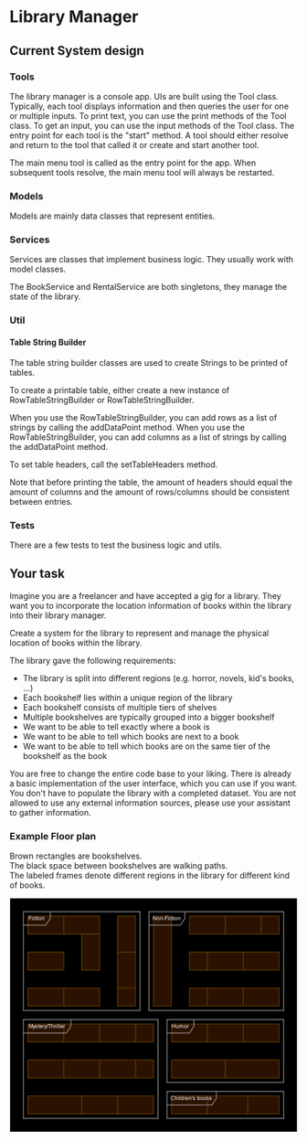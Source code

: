 # Library Manager

## Current System design

### Tools

The library manager is a console app. UIs are built using the Tool class.
Typically, each tool displays information and then queries the user for one or multiple inputs.
To print text, you can use the print methods of the Tool class.
To get an input, you can use the input methods of the Tool class.
The entry point for each tool is the "start" method.
A tool should either resolve and return to the tool that called it or create and start another tool.

The main menu tool is called as the entry point for the app. When subsequent tools resolve, the main menu tool will always be restarted.

### Models

Models are mainly data classes that represent entities.

### Services

Services are  classes that implement business logic.
They usually work with model classes.

The BookService and RentalService are both singletons, they manage the state of the library.

### Util

#### Table String Builder

The table string builder classes are used to create Strings to be printed of tables.

To create a printable table, either create a new instance of RowTableStringBuilder or RowTableStringBuilder.

When you use the RowTableStringBuilder, you can add rows as a list of strings by calling the addDataPoint method.
When you use the RowTableStringBuilder, you can add columns as a list of strings by calling the addDataPoint method.

To set table headers, call the setTableHeaders method.

Note that before printing the table, the amount of headers should equal the amount of columns and the amount of rows/columns should be consistent between entries.

### Tests

There are a few tests to test the business logic and utils.

## Your task

Imagine you are a freelancer and have accepted a gig for a library.
They want you to incorporate the location information of books within the library into their library manager.

Create a system for the library to represent and manage the physical location of books within the library.

The library gave the following requirements:
- The library is split into different regions (e.g. horror, novels, kid's books, ...)
- Each bookshelf lies within a unique region of the library
- Each bookshelf consists of multiple tiers of shelves
- Multiple bookshelves are typically grouped into a bigger bookshelf
- We want to be able to tell exactly where a book is
- We want to be able to tell which books are next to a book
- We want to be able to tell which books are on the same tier of the bookshelf as the book

You are free to change the entire code base to your liking.
There is already a basic implementation of the user interface, which you can use if you want.
You don't have to populate the library with a completed dataset.
You are not allowed to use any external information sources, please use your assistant to gather information.

### Example Floor plan
Brown rectangles are bookshelves.\
The black space between bookshelves are walking paths.\
The labeled frames denote different regions in the library for different kind of books.

![Floor plan of the library](Floorplan.png "Floor plan")